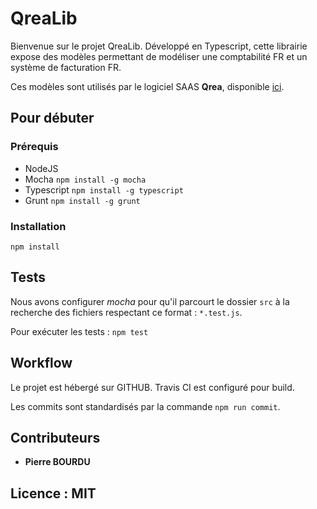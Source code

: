 # QreaLib

Bienvenue sur le projet QreaLib. Développé en Typescript, cette librairie expose des modèles permettant de modéliser une comptabilité FR et un système de facturation FR.  

Ces modèles sont utilisés par le logiciel SAAS **Qrea**, disponible [ici](http://www.qrea.io).

## Pour débuter

### Prérequis

* NodeJS
* Mocha `npm install -g mocha`
* Typescript `npm install -g typescript`
* Grunt `npm install -g grunt`

### Installation

`npm install`

## Tests

Nous avons configurer *mocha* pour qu'il parcourt le dossier `src` à la recherche des fichiers respectant ce format : `*.test.js`.   

Pour exécuter les tests :
`npm test`

## Workflow

Le projet est hébergé sur GITHUB. Travis CI est configuré pour build.

Les commits sont standardisés par la commande `npm run commit`.

## Contributeurs

* **Pierre BOURDU**

## Licence : MIT
